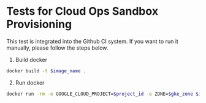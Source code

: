 # Tests for Cloud Ops Sandbox Provisioning

This test is integrated into the Github CI system. If you want to run it manually, please follow the steps below.

1. Build docker
```bash
docker build -t $image_name .
```

2. Run docker
```bash
docker run -rm -e GOOGLE_CLOUD_PROJECT=$project_id -e ZONE=$gke_zone $image_name
```
